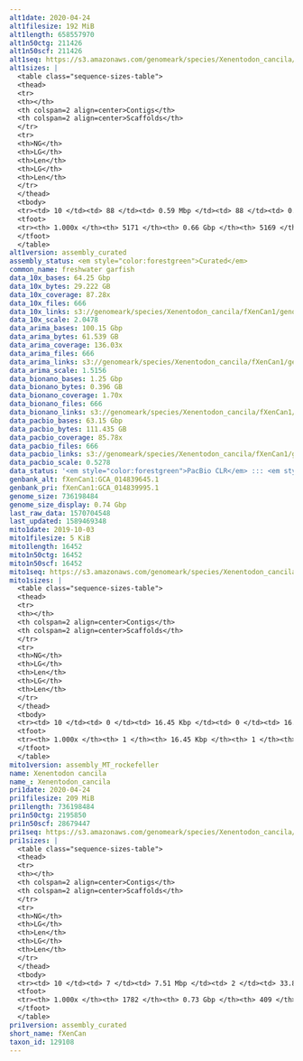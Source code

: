 ```yaml
---
alt1date: 2020-04-24
alt1filesize: 192 MiB
alt1length: 658557970
alt1n50ctg: 211426
alt1n50scf: 211426
alt1seq: https://s3.amazonaws.com/genomeark/species/Xenentodon_cancila/fXenCan1/assembly_curated/fXenCan1.alt.cur.20200424.fasta.gz
alt1sizes: |
  <table class="sequence-sizes-table">
  <thead>
  <tr>
  <th></th>
  <th colspan=2 align=center>Contigs</th>
  <th colspan=2 align=center>Scaffolds</th>
  </tr>
  <tr>
  <th>NG</th>
  <th>LG</th>
  <th>Len</th>
  <th>LG</th>
  <th>Len</th>
  </tr>
  </thead>
  <tbody>
  <tr><td> 10 </td><td> 88 </td><td> 0.59 Mbp </td><td> 88 </td><td> 0.59 Mbp </td></tr>  <tr><td> 20 </td><td> 217 </td><td> 452.50 Kbp </td><td> 217 </td><td> 452.50 Kbp </td></tr>  <tr><td> 30 </td><td> 386 </td><td> 340.36 Kbp </td><td> 386 </td><td> 340.36 Kbp </td></tr>  <tr><td> 40 </td><td> 604 </td><td> 266.36 Kbp </td><td> 604 </td><td> 266.36 Kbp </td></tr>  <tr style="background-color:#cccccc;"><td> 50 </td><td> 881 </td><td> 211.43 Kbp </td><td> 881 </td><td> 211.43 Kbp </td></tr>  <tr><td> 60 </td><td> 1233 </td><td> 167.05 Kbp </td><td> 1233 </td><td> 167.05 Kbp </td></tr>  <tr><td> 70 </td><td> 1682 </td><td> 129.12 Kbp </td><td> 1682 </td><td> 129.12 Kbp </td></tr>  <tr><td> 80 </td><td> 2274 </td><td> 95.97 Kbp </td><td> 2274 </td><td> 95.97 Kbp </td></tr>  <tr><td> 90 </td><td> 3138 </td><td> 59.77 Kbp </td><td> 3137 </td><td> 59.88 Kbp </td></tr>  <tr><td> 100 </td><td> 5170 </td><td> 265  bp </td><td> 5168 </td><td> 265  bp </td></tr>  </tbody>
  <tfoot>
  <tr><th> 1.000x </th><th> 5171 </th><th> 0.66 Gbp </th><th> 5169 </th><th> 0.66 Gbp </th></tr>
  </tfoot>
  </table>
alt1version: assembly_curated
assembly_status: <em style="color:forestgreen">Curated</em>
common_name: freshwater garfish
data_10x_bases: 64.25 Gbp
data_10x_bytes: 29.222 GB
data_10x_coverage: 87.28x
data_10x_files: 666
data_10x_links: s3://genomeark/species/Xenentodon_cancila/fXenCan1/genomic_data/10x/<br>
data_10x_scale: 2.0478
data_arima_bases: 100.15 Gbp
data_arima_bytes: 61.539 GB
data_arima_coverage: 136.03x
data_arima_files: 666
data_arima_links: s3://genomeark/species/Xenentodon_cancila/fXenCan1/genomic_data/arima/<br>
data_arima_scale: 1.5156
data_bionano_bases: 1.25 Gbp
data_bionano_bytes: 0.396 GB
data_bionano_coverage: 1.70x
data_bionano_files: 666
data_bionano_links: s3://genomeark/species/Xenentodon_cancila/fXenCan1/genomic_data/bionano/<br>
data_pacbio_bases: 63.15 Gbp
data_pacbio_bytes: 111.435 GB
data_pacbio_coverage: 85.78x
data_pacbio_files: 666
data_pacbio_links: s3://genomeark/species/Xenentodon_cancila/fXenCan1/genomic_data/pacbio/<br>
data_pacbio_scale: 0.5278
data_status: '<em style="color:forestgreen">PacBio CLR</em> ::: <em style="color:forestgreen">10x</em> ::: <em style="color:forestgreen">Bionano</em> ::: <em style="color:forestgreen">Arima</em>'
genbank_alt: fXenCan1:GCA_014839645.1
genbank_pri: fXenCan1:GCA_014839995.1
genome_size: 736198484
genome_size_display: 0.74 Gbp
last_raw_data: 1570704548
last_updated: 1589469348
mito1date: 2019-10-03
mito1filesize: 5 KiB
mito1length: 16452
mito1n50ctg: 16452
mito1n50scf: 16452
mito1seq: https://s3.amazonaws.com/genomeark/species/Xenentodon_cancila/fXenCan1/assembly_MT_rockefeller/fXenCan1.MT.20191003.fasta.gz
mito1sizes: |
  <table class="sequence-sizes-table">
  <thead>
  <tr>
  <th></th>
  <th colspan=2 align=center>Contigs</th>
  <th colspan=2 align=center>Scaffolds</th>
  </tr>
  <tr>
  <th>NG</th>
  <th>LG</th>
  <th>Len</th>
  <th>LG</th>
  <th>Len</th>
  </tr>
  </thead>
  <tbody>
  <tr><td> 10 </td><td> 0 </td><td> 16.45 Kbp </td><td> 0 </td><td> 16.45 Kbp </td></tr>  <tr><td> 20 </td><td> 0 </td><td> 16.45 Kbp </td><td> 0 </td><td> 16.45 Kbp </td></tr>  <tr><td> 30 </td><td> 0 </td><td> 16.45 Kbp </td><td> 0 </td><td> 16.45 Kbp </td></tr>  <tr><td> 40 </td><td> 0 </td><td> 16.45 Kbp </td><td> 0 </td><td> 16.45 Kbp </td></tr>  <tr style="background-color:#cccccc;"><td> 50 </td><td> 0 </td><td style="background-color:#ff8888;"> 16.45 Kbp </td><td> 0 </td><td style="background-color:#ff8888;"> 16.45 Kbp </td></tr>  <tr><td> 60 </td><td> 0 </td><td> 16.45 Kbp </td><td> 0 </td><td> 16.45 Kbp </td></tr>  <tr><td> 70 </td><td> 0 </td><td> 16.45 Kbp </td><td> 0 </td><td> 16.45 Kbp </td></tr>  <tr><td> 80 </td><td> 0 </td><td> 16.45 Kbp </td><td> 0 </td><td> 16.45 Kbp </td></tr>  <tr><td> 90 </td><td> 0 </td><td> 16.45 Kbp </td><td> 0 </td><td> 16.45 Kbp </td></tr>  <tr><td> 100 </td><td> 0 </td><td> 16.45 Kbp </td><td> 0 </td><td> 16.45 Kbp </td></tr>  </tbody>
  <tfoot>
  <tr><th> 1.000x </th><th> 1 </th><th> 16.45 Kbp </th><th> 1 </th><th> 16.45 Kbp </th></tr>
  </tfoot>
  </table>
mito1version: assembly_MT_rockefeller
name: Xenentodon cancila
name_: Xenentodon_cancila
pri1date: 2020-04-24
pri1filesize: 209 MiB
pri1length: 736198484
pri1n50ctg: 2195850
pri1n50scf: 28679447
pri1seq: https://s3.amazonaws.com/genomeark/species/Xenentodon_cancila/fXenCan1/assembly_curated/fXenCan1.pri.cur.20200424.fasta.gz
pri1sizes: |
  <table class="sequence-sizes-table">
  <thead>
  <tr>
  <th></th>
  <th colspan=2 align=center>Contigs</th>
  <th colspan=2 align=center>Scaffolds</th>
  </tr>
  <tr>
  <th>NG</th>
  <th>LG</th>
  <th>Len</th>
  <th>LG</th>
  <th>Len</th>
  </tr>
  </thead>
  <tbody>
  <tr><td> 10 </td><td> 7 </td><td> 7.51 Mbp </td><td> 2 </td><td> 33.84 Mbp </td></tr>  <tr><td> 20 </td><td> 19 </td><td> 5.61 Mbp </td><td> 4 </td><td> 33.16 Mbp </td></tr>  <tr><td> 30 </td><td> 33 </td><td> 4.28 Mbp </td><td> 6 </td><td> 32.45 Mbp </td></tr>  <tr><td> 40 </td><td> 54 </td><td> 3.09 Mbp </td><td> 8 </td><td> 31.16 Mbp </td></tr>  <tr style="background-color:#cccccc;"><td> 50 </td><td> 82 </td><td style="background-color:#88ff88;"> 2.20 Mbp </td><td> 11 </td><td style="background-color:#88ff88;"> 28.68 Mbp </td></tr>  <tr><td> 60 </td><td> 123 </td><td> 1.45 Mbp </td><td> 13 </td><td> 28.28 Mbp </td></tr>  <tr><td> 70 </td><td> 188 </td><td> 0.89 Mbp </td><td> 16 </td><td> 27.89 Mbp </td></tr>  <tr><td> 80 </td><td> 309 </td><td> 404.39 Kbp </td><td> 19 </td><td> 26.42 Mbp </td></tr>  <tr><td> 90 </td><td> 595 </td><td> 155.85 Kbp </td><td> 21 </td><td> 26.01 Mbp </td></tr>  <tr><td> 100 </td><td> 1781 </td><td> 19  bp </td><td> 408 </td><td> 12.32 Kbp </td></tr>  </tbody>
  <tfoot>
  <tr><th> 1.000x </th><th> 1782 </th><th> 0.73 Gbp </th><th> 409 </th><th> 0.74 Gbp </th></tr>
  </tfoot>
  </table>
pri1version: assembly_curated
short_name: fXenCan
taxon_id: 129108
---
```

